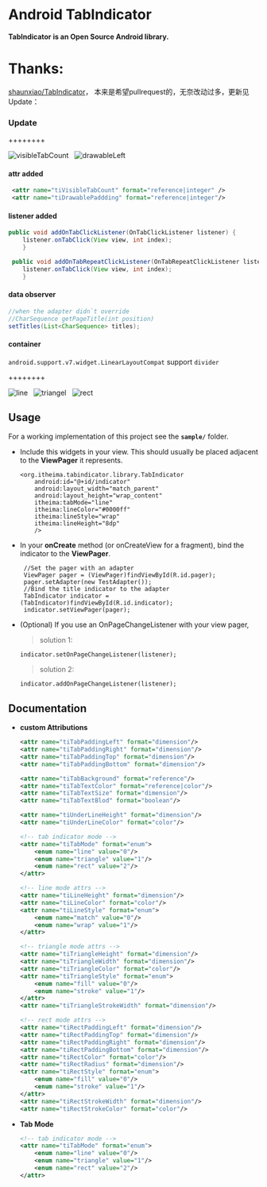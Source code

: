 # __Android TabIndicator__

__TabIndicator is an Open Source Android library.__


# Thanks:
  [shaunxiao/TabIndicator](https://github.com/shaunxiao/TabIndicator)，
  本来是希望pullrequest的，无奈改动过多，更新见Update：


### Update
++++++++

![visibleTabCount](art/visibleCount.png) &nbsp;
![drawableLeft](art/drawablesupport.png) &nbsp;

#### attr added

```xml
 <attr name="tiVisibleTabCount" format="reference|integer" />
 <attr name="tiDrawablePaddding" format="reference|integer"/>
```

#### listener added

```java
public void addOnTabClickListener(OnTabClickListener listener) {
    listener.onTabClick(View view, int index);
    }
```

```java
 public void addOnTabRepeatClickListener(OnTabRepeatClickListener listener) {
    listener.onTabClick(View view, int index);
    }
```

#### data observer

```java
//when the adapter didn`t override 
//CharSequence getPageTitle(int position)
setTitles(List<CharSequence> titles);
```

#### container

`android.support.v7.widget.LinearLayoutCompat` support `divider`

++++++++

![line](art/line.gif) &nbsp;
![triangel](art/triangle.gif) &nbsp;
![rect](art/rect.gif)


## Usage
For a working implementation of this project see the __`sample/`__ folder.

* Include this widgets in your view. This should usually be placed adjacent to the __ViewPager__ it represents.
  
    ```
    <org.itheima.tabindicator.library.TabIndicator
        android:id="@+id/indicator"
        android:layout_width="match_parent"
        android:layout_height="wrap_content"
        itheima:tabMode="line"
        itheima:lineColor="#0000ff"
        itheima:lineStyle="wrap"
        itheima:lineHeight="8dp"
        />
    ```
    
* In your __onCreate__ method (or onCreateView for a fragment), bind the indicator to the __ViewPager__.
    
    ```
     //Set the pager with an adapter
     ViewPager pager = (ViewPager)findViewById(R.id.pager);
     pager.setAdapter(new TestAdapter());    
     //Bind the title indicator to the adapter
     TabIndicator indicator = (TabIndicator)findViewById(R.id.indicator);
     indicator.setViewPager(pager);
    ```

* (Optional) If you use an OnPageChangeListener with your view pager,

  > solution 1:
    ```
    indicator.setOnPageChangeListener(listener);
    ```

  > solution 2:
    ```
    indicator.addOnPageChangeListener(listener);
    ```
    
## Documentation

* __custom Attributions__
    ```xml
    <attr name="tiTabPaddingLeft" format="dimension"/>
    <attr name="tiTabPaddingRight" format="dimension"/>
    <attr name="tiTabPaddingTop" format="dimension"/>
    <attr name="tiTabPaddingBottom" format="dimension"/>

    <attr name="tiTabBackground" format="reference"/>
    <attr name="tiTabTextColor" format="reference|color"/>
    <attr name="tiTabTextSize" format="dimension"/>
    <attr name="tiTabTextBlod" format="boolean"/>

    <attr name="tiUnderLineHeight" format="dimension"/>
    <attr name="tiUnderLineColor" format="color"/>

    <!-- tab indicator mode -->
    <attr name="tiTabMode" format="enum">
        <enum name="line" value="0"/>
        <enum name="triangle" value="1"/>
        <enum name="rect" value="2"/>
    </attr>

    <!-- line mode attrs -->
    <attr name="tiLineHeight" format="dimension"/>
    <attr name="tiLineColor" format="color"/>
    <attr name="tiLineStyle" format="enum">
        <enum name="match" value="0"/>
        <enum name="wrap" value="1"/>
    </attr>

    <!-- triangle mode attrs -->
    <attr name="tiTriangleHeight" format="dimension"/>
    <attr name="tiTriangleWidth" format="dimension"/>
    <attr name="tiTriangleColor" format="color"/>
    <attr name="tiTriangleStyle" format="enum">
        <enum name="fill" value="0"/>
        <enum name="stroke" value="1"/>
    </attr>
    <attr name="tiTriangleStrokeWidth" format="dimension"/>

    <!-- rect mode attrs -->
    <attr name="tiRectPaddingLeft" format="dimension"/>
    <attr name="tiRectPaddingTop" format="dimension"/>
    <attr name="tiRectPaddingRight" format="dimension"/>
    <attr name="tiRectPaddingBottom" format="dimension"/>
    <attr name="tiRectColor" format="color"/>
    <attr name="tiRectRadius" format="dimension"/>
    <attr name="tiRectStyle" format="enum">
        <enum name="fill" value="0"/>
        <enum name="stroke" value="1"/>
    </attr>
    <attr name="tiRectStrokeWidth" format="dimension"/>
    <attr name="tiRectStrokeColor" format="color"/>
    ```

* __Tab Mode__
	```xml
	<!-- tab indicator mode -->
    <attr name="tiTabMode" format="enum">
        <enum name="line" value="0"/>
        <enum name="triangle" value="1"/>
        <enum name="rect" value="2"/>
    </attr>
	```